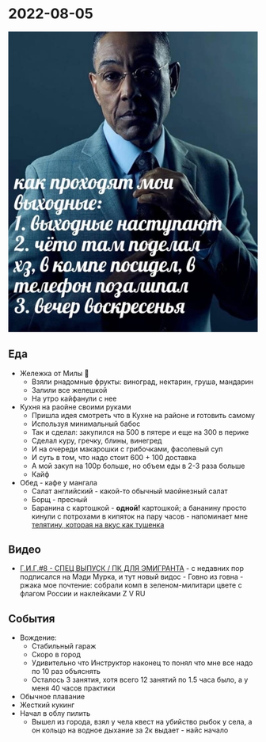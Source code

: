 # 2022-08-05

![img.png](2022-08-05-pic.png)

## Еда

- Жележка от Милы 💜
    - Взяли рнадомные фрукты: виноград, нектарин, груша, мандарин
    - Залили все желешкой
    - На утро кайфанули с нее
- Кухня на раойне своими руками
    - Пришла идея смотреть что в Кухне на районе и готовить самому
    - Используя минимальный бабос
    - Так и сделал: закупился на 500 в пятере и еще на 300 в перике
    - Сделал куру, гречку, блины, винегред
    - И на очереди макарошки с грибочками, фасолевый суп
    - И суть в том, что надо стоит 600 + 100 доставка
    - А мой закуп на 100р больше, но объем еды в 2-3 раза больше
    - Кайф
- Обед - кафе у мангала
    - Салат английский - какой-то обычный маойнезный салат
    - Борщ - пресный
    - Баранина с картошкой - **одной!** картошкой; а бананину просто кинули с потрохами в кипяток на пару часов - напоминает мне [телятину, которая на вкус как тушенка](2022-08-03.md)

## Видео

- [Г.И.Г.#8 - СПЕЦ ВЫПУСК / ПК ДЛЯ ЭМИГРАНТА](https://www.youtube.com/watch?v=lj3ZPg6EdGk) - с недавних пор подписался
  на Мэди Мурка, и тут новый видос - Говно из говна - ржака мое почтение: собрали комп в зеленом-милитари цвете с флагом
  России и наклейками Z V RU
  
## События

- Вождение:
    - Стабильный гараж
    - Скоро в город
    - Удивительно что Инструктор наконец то понял что мне все надо по 10 раз объяснять
    - Осталось 3 занятия, хотя всего 12 занятий по 1.5 часа было, а у меня 40 часов практики
- Обычное плавание
- Жесткий кукинг
- Начал в облу пилить
    - Вышел из города, взял у чела квест на убийство рыбок у села, а он кольцо на водное дыхание за 2к выдает - найс начало
